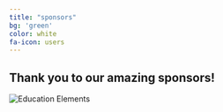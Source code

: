 ```yaml
---
title: "sponsors"
bg: 'green'
color: white
fa-icon: users
---
```


## Thank you to our amazing sponsors!

![Education Elements](https://i.vimeocdn.com/portfolio_header/8224_800)
